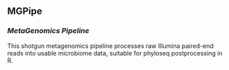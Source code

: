 ## MGPipe
### _MetaGenomics Pipeline_

This shotgun metagenomics pipeline processes raw Illumina paired-end reads into usable microbiome data, suitable for phyloseq postprocessing in R.
